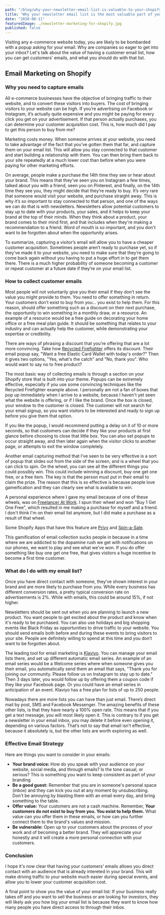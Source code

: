 ```yaml
---
path: "/blog/why-your-newsletter-email-list-is-valuable-to-your-shopify-business"
title: "Why your newsletter email list is the most valuable part of your Shopify business"
date: "2020-08-11"
featuredImage: ./newsletter-marketing-for-shopify.jpg
published: false
---
```


Visiting any e-commerce website today, you are likely to be bombarded with a popup asking for your email. Why are companies so eager to get into your inbox? Let's talk about the value of having a customer email list, how you can get customers' emails, and what you should do with that list.

## Email Marketing on Shopify

### Why you need to capture emails

All e-commerce businesses have the objective of bringing traffic to their website, and to convert these visitors into buyers. The cost of bringing visitors to your website can be high. If you’re advertising on Facebook or Instagram, it’s actually quite expensive and you might be paying for every click you get on your advertisement. If that person actually purchases, you can determine your customer acquisition cost. This is, how much did I pay to get this person to buy from me?

Marketing costs money. When someone arrives at your website, you need to take advantage of the fact that you’ve gotten them that far, and capture them on your email list. This will allow you stay connected to that customer and start building a relationship with them. You can then bring them back to your site repeatedly at a much lower cost than before when you were paying for other marketing efforts.

On average, people make a purchase the 14th time they see or hear about your brand. This means that they’ve seen you on Instagram a few times, talked about you with a friend, seen you on Pinterest, and finally, on the 14th time they see you, they might decide that they’re ready to buy. It’s very rare that someone would visit your website, and purchase straight away. This is why it’s so important to stay connected to that person, and one of the ways we can do that is with newsletters. Newsletters allow potential customers to stay up to date with your products, your sales, and it helps to keep your brand at the top of their minds. When they think about a product, your brand comes to their mind first, and that includes when they're making a recommendation to a friend. Word of mouth is so important, and you don't want to be forgotten about when the opportunity arises.

To summarize, capturing a visitor’s email will allow you to have a cheaper customer acquisition. Sometimes people aren’t ready to purchase yet, so if they’ve made it to your website, you need to make sure that they’re going to come back again without you having to put a huge effort in to get them there. There is a much higher probability of someone becoming a customer or repeat customer at a future date if they’re on your email list.

### How to collect customer emails

Most people will not voluntarily give you their email if they don’t see the value you might provide to them. You need to offer something in return. Your customers don’t exist to buy from you... you exist to help them. For this reason, should offer something such as a discount on their next purchase, the opportunity to win something in a monthly draw, or a resource. An example of a resource would be a free guide on decorating your home office or a free meal plan guide. It should be something that relates to your industry and can actually help the customer, while demonstrating your expertise or credibility.

There are ways of phrasing a discount that you’re offering that are a lot more convincing. Take how <a href="https://recycledfirefighter.com/">Recycled Firefighter</a> offers its discount. Their email popup say, "Want a free Elastic Card Wallet with today's order?" Then it gives two options, "Yes, what's the catch" and "No, thank you". Who would want to say no to free product?

The most basic way of collecting emails is through a section on your Shopify store that is built into your theme. Popups can be extremely effective, especially if you use some convincing techniques like the Recycled Firefighter example above. I personally am not a fan of boxes that pop up immediately when I arrive to a website, because I haven't yet seen what the website is offering, or if I like the brand. Once the box is closed, your window to the customer is closed. The customer will not search for your email signup, so you want visitors to be interested and ready to sign up before you give them that option.

If you like the popup, I would recommend putting a delay on it of 10 or more seconds, so that customers can decide if they like your products at first glance before choosing to close that little box. You can also set popups to occur straight away, and then later again when the visitor clicks to another page, or attempts to exit the window completely.

Another email capturing method that I’ve seen to be very effective is a sort of popup that slides out from the side of the screen, and is a wheel that you can click to spin. On the wheel, you can see all the different things you could possibly win. This could include winning a discount, buy one get one free, or a free item. The key is that the person must put in their email to claim the prize. The reason that this is so effective is because people love gameification and they can clearly see what is available to win.

A personal experience where I gave my email because of one of these wheels, was on <a rel="noreferrer noopener" href="https://www.freelanceratwork.co/" target="_blank">Freelancer At Work</a>. I spun their wheel and won "Buy 1 Get One Free", which resulted in me making a purchase for myself and a friend. I don't think I'm on their email list anymore, but I did make a purchase as a result of that wheel.

Some Shopify Apps that have this feature are <a rel="noreferrer noopener" aria-label="Privy (opens in a new tab)" href="https://apps.shopify.com/privy" target="_blank">Privy</a> and <a rel="noreferrer noopener" aria-label="Spin-a-Sale (opens in a new tab)" href="https://apps.shopify.com/spin-a-sale" target="_blank">Spin-a-Sale</a>.

This gamification of email collection sucks people in because in a time where we are addicted to the dopamine rush we get with notifications on our phones, we want to play and see what we’ve won. If you do offer something like buy one get one free, that gives visitors a huge incentive to become a first time customer.

### What do I do with my email list?

Once you have direct contact with someone, they’ve shown interest in your brand and are more likely to purchase from you. While every business has different conversion rates, a pretty typical conversion rate on advertisements is 2%. While with emails, this could be around 15%, if not higher.

Newsletters should be sent out when you are planning to launch a new product. You want people to get excited about the product and know when it's ready to be purchased. You can also use holidays and big shopping events like Black Friday as opportunities to drive traffic to your website. You should send emails both before and during these events to bring visitors to your site. People are definitely willing to spend at this time and you don’t want to be forgotten about.

The leading tool for email marketing is <a href="https://www.klaviyo.com/" target="_blank" rel="noreferrer noopener" aria-label=" (opens in a new tab)">Klaviyo</a>. You can manage your email lists there, and set up different automatic email series. An example of an email series would be a Welcome series where when someone gives you their email, you automatically send them an email that says, "Thank you for joining our community. Please follow us on Instagram to stay up to date." Then 3 days later, you would follow up by offering them a coupon code if they like your Facebook page. Or you could have an email series in anticipation of an event. Klaviyo has a free plan for lists of up to 250 people.

Nowadays there are more lists you can have than just email. There’s direct mail by post, SMS and Facebook Messenger. The amazing benefits of these other lists, is that they have nearly a 100% open rate. This means that if you get a text message, you will most likely open it. This is contrary to if you get a newsletter in your email inbox, you may delete it before even opening it, depending on various factors. That’s not to say that email isn’t effective, because it absolutely is, but the other lists are worth exploring as well.

### Effective Email Strategy

Here are things you want to consider in your emails:

- **Your brand voice:** How do you speak with your audience on your website, social media, and through emails? Is the tone casual, or serious? This is something you want to keep consistent as part of your branding
- **Be a good guest:** Remember that you are in someone's personal space (inbox) and they can kick you out at any moment by unsubscribing. Don't be annoying by blasting them with an email every day, and bring something to the table.
- **Offer value:** Your customers are not a cash machine. Remember, **Your customers do not exist to buy from you. You exist to help them.** What value can you offer them in these emails, or how can you further connect them to the brand's values and mission.
- **Be vulnerable:** Open up to your customers about the process of your work and of becoming a better brand. They will appreciate your honestly and it will create a more personal connection with your customers.

### Conclusion

I hope it's now clear that having your customers' emails allows you direct contact with an audience that is already intereted in your brand. This will make driving traffic to your website much easier during special events, and allow you to lower your customer acquisition cost.

A final point to show you the value of your email list: If your business really takes off and you want to sell the business or are looking for investors, they will likely ask you how big your email list is because they want to know how many people you have direct access to through their inbox.
